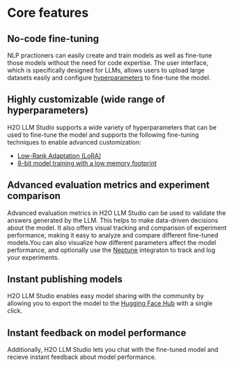# Core features

## No-code fine-tuning

NLP practioners can easily create and train models as well as fine-tune those models without the need for code expertise. The user interface, which is specifically designed for LLMs, allows users to upload large datasets easily and configure [hyperparameters](../concepts#parameters-and-hyperparameters) to fine-tune the model. 

## Highly customizable (wide range of hyperparameters)

H2O LLM Studio supports a wide variety of hyperparameters that can be used to fine-tune the model and supports the following fine-tuning techniques to enable advanced customization:

- [Low-Rank Adaptation (LoRA)](../concepts#lora-low-rank-adaptation)
- [8-bit model training with a low memory footprint](../concepts#8-bit-model-training-with-a-low-memory-footprint)

## Advanced evaluation metrics and experiment comparison

Advanced evaluation metrics in H2O LLM Studio can be used to validate the answers generated by the LLM. This helps to make data-driven decisions about the model. It also offers visual tracking and comparison of experiment performance, making it easy to analyze and compare different fine-tuned models.You can also visualize how different parameters affect the model performance, and optionally use the [Neptune](https://neptune.ai/) integraton to track and log your experiments. 

## Instant publishing models

H2O LLM Studio enables easy model sharing with the community by allowing you to export the model to the [Hugging Face Hub](https://huggingface.co/h2oai) with a single click. 

## Instant feedback on model performance

Additionally, H2O LLM Studio lets you chat with the fine-tuned model and recieve instant feedback about model performance.







